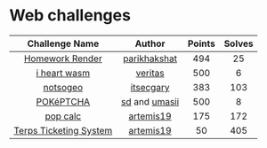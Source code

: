 # Web challenges

|                   Challenge Name                     | Author | Points | Solves |
|:----------------------------------------------------:|:------:|:------:|:------:
| [Homework Render](./hw_render) | [parikhakshat](https://github.com/parikhakshat) | 494 | 25 |
| [i heart wasm](./i-heart-wasm) | [veritas](https://github.com/voidstar0) | 500 | 6 |
| [notsogeo](./notsogeo) | [itsecgary](https://github.com/itsecgary) | 383 | 103 |
| [POKéPTCHA](./pokeptcha) | [sd](https://github.com/ben-sb) and [umasii](https://github.com/umasii) | 500 | 8 |
| [pop calc](./pop_calc) | [artemis19](https://github.com/artemis19) | 175 | 172 |
| [Terps Ticketing System](./terps_ticketing_system) | [artemis19](https://github.com/artemis19) | 50 | 405 |

